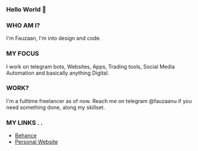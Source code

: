 ### Hello World 👋

### WHO AM I?

I'm Fauzaan, I'm into design and code.

### MY FOCUS
I work on telegram bots, Websites, Apps, Trading tools, Social Media Automation and basically anything Digital.

### WORK?
I'm a fulltime freelancer as of now. Reach me on telegram @fauzaanu if you need something done, along my skillset.

### MY LINKS . . 
- [Behance](https://www.behance.net/fauzaanu)
- [Personal Website](https://www.fauzaanu.com)
